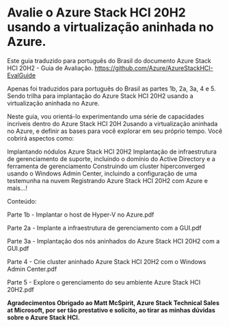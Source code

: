 # Avalie o Azure Stack HCI 20H2 usando a virtualização aninhada no Azure.

Este guia traduzido para português do Brasil do documento Azure Stack HCI 20H2 - Guia de Avaliação. https://github.com/Azure/AzureStackHCI-EvalGuide

Apenas foi traduzidos para português do Brasil as partes 1b, 2a, 3a, 4 e 5. Sendo trilha para implantação do Azure Stack HCI 20H2 usando a virtualização aninhada no Azure.

Neste guia, vou orientá-lo experimentando uma série de capacidades incríveis dentro do Azure Stack HCI 20H 2usando a virtualização aninhada no Azure, e definir as bases para você explorar em seu próprio tempo. Você cobrirá aspectos como:

Implantando nódulos Azure Stack HCI 20H2
Implantação de infraestrutura de gerenciamento de suporte, incluindo o domínio do Active Directory e a ferramenta de gerenciamento
Construindo um cluster hiperconverged usando o Windows Admin Center, incluindo a configuração de uma testemunha na nuvem
Registrando Azure Stack HCI 20H2 com Azure
e mais...!

Conteúdo:

Parte 1b - Implantar o host de Hyper-V no Azure.pdf

Parte 2a - Implante a infraestrutura de gerenciamento com a GUI.pdf

Parte 3a - Implantação dos nós aninhados do Azure Stack HCI 20H2 com a GUI.pdf

Parte 4 - Crie cluster aninhado Azure Stack HCI 20H2 com o Windows Admin Center.pdf

Parte 5 - Explore o gerenciamento do seu ambiente Azure Stack HCI 20H2.pdf

**Agradecimentos
Obrigado ao Matt McSpirit, Azure Stack Technical Sales at Microsoft, por ser tão prestativo e solícito, ao tirar as minhas dúvidas sobre o Azure Stack HCI.**
